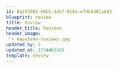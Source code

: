 ```yaml
---
id: 8a254262-90b1-4eb7-918a-e7d60d81a683
blueprint: review
title: Review
header_title: Reviews
header_image:
  - napoleon-reviews.jpg
updated_by: 1
updated_at: 1734463305
template: review
---
```

